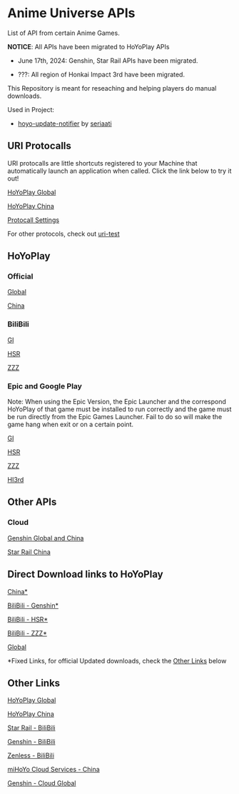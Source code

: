 # Anime Universe APIs #

List of API from certain Anime Games.

**NOTICE**: All APIs have been migrated to HoYoPlay APIs

- June 17th, 2024: Genshin, Star Rail APIs have been migrated.

- ???: All region of Honkai Impact 3rd have been migrated.

This Repository is meant for reseaching and helping players do manual downloads.

Used in Project: 

- [hoyo-update-notifier](https://github.com/seriaati/hoyo-update-notifier) by [seriaati](https://github.com/seriaati)

## URI Protocalls ##

URI protocalls are little shortcuts registered to your Machine that automatically launch an application when called. Click the link below to try it out!

[HoYoPlay Global](hyp-global://)

[HoYoPlay China](hyp-cn://)

[Protocall Settings](./HoYoPlay/URI.md)

For other protocols, check out [uri-test](https://studiobutter.github.io/uri-test)

## HoYoPlay ##

### Official ###

[Global](./HoYoPlay/Official/Global.md)

[China](./HoYoPlay/Official/China.md)

### BiliBili ###

[GI](./HoYoPlay/BiliBili/GI.md)

[HSR](./HoYoPlay/BiliBili/SR.md)

[ZZZ](./HoYoPlay/BiliBili/ZZZ.md)

### Epic and Google Play ###

Note: When using the Epic Version, the Epic Launcher and the correspond HoYoPlay of that game must be installed to run correctly and the game must be run directly from the Epic Games Launcher. Fail to do so will make the game hang when exit or on a certain point.

[GI](./HoYoPlay/Epic-Google/Epic-Google_GI.md)

[HSR](./HoYoPlay/Epic-Google/Epic_SR.md)

[ZZZ](./HoYoPlay/Epic-Google/Epic_ZZZ.md)

[HI3rd]()

## Other APIs ##

### Cloud ###

[Genshin Global and China](./Cloud/ys_APIs.md)

[Star Rail China](./Cloud/sr_APIs.md)


## Direct Download links to HoYoPlay ##

[China*](https://hyp-webstatic.mihoyo.com/hyp-client/hyp_cn_setup_1.2.2.exe)

[BiliBili - Genshin*](https://pkg.biligame.com/games/yuanshen_setup_202407301911/069788/yuanshen_setup_202407301911.exe)

[BiliBili - HSR*](https://pkg.biligame.com/games/StarRail_setup_bilibili/773823/StarRail_setup_bilibili.exe)

[BiliBili - ZZZ*](https://pkg.biligame.com/games/zzz_bilibili_1.1new/840833/zzz_bilibili_1.1new.exe)

[Global](https://sg-public-api.hoyoverse.com/event/download_porter/trace/hyp_global/hyphoyoverse/default)

*Fixed Links, for official Updated downloads, check the [Other Links](#other-links) below

## Other Links ##

[HoYoPlay Global](https://hoyoplay.hoyoverse.com)

[HoYoPlay China](https://launcher.mihoyo.com)

[Star Rail - BiliBili](https://www.biligame.com/detail/?id=108586)

[Genshin - BiliBili](https://www.biligame.com/detail/?id=105667)

[Zenless - BiliBili](https://www.biligame.com/detail/?id=111210)

[miHoYo Cloud Services - China](https://mhyy.mihoyo.com/)

[Genshin - Cloud Global](https://cloudgenshin.hoyoverse.com/en-us)
